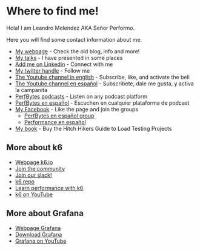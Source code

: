 # Where to find me!
Hola! I am Leandro Melendez AKA Señor Performo.

Here you will find some contact information about me.

- [My webpage](https://www.srperf.com/) - Check the old blog, info and more!
- [My talks](https://www.srperf.com/presenter/) - I have presented in some places
- [Add me on Linkedin](https://www.linkedin.com/in/leandromelendez/) - Connect with me
- [My twitter handle](https://twitter.com/SrPerf) - Follow me
- [The Youtube channel in english](https://www.youtube.com/@SrPerfEng) - Subscribe, like, and activate the bell
- [The Youtube channel en español](https://www.youtube.com/@SrPerfEsp) - Subscribete, dale me gusta, y activa la campanita
- [PerfBytes podcasts](https://www.perfbytes.com/) - Listen on any podcast platform
- [PerfBytes en español](https://www.spreaker.com/show/perfbytes-esp) - Escuchen en cualquier plataforma de podcast
- [My Facebook](https://www.facebook.com/srperformo) - Like the page and join the groups
  - [PerfBytes en español group](https://www.facebook.com/groups/PBytesEsp)
  - [Performance en español](https://www.facebook.com/groups/jmeterenespanol)
- [My book](https://amzn.to/37wqpyx) - Buy the Hitch Hikers Guide to Load Testing Projects

## More about k6
- [Webpage k6.io](https://k6.io/)
- [Join the community](https://community.k6.io/)
- [Join our slack!](https://k6.io/slack)
- [k6 repo](https://github.com/grafana/k6)
- [Learn performance with k6](https://github.com/grafana/k6-learn)
- [k6 on YouTube](https://www.youtube.com/@k6io)

## More about Grafana
- [Webpage Grafana](https://grafana.com/)
- [Download Grafana](https://grafana.com/oss/grafana/)
- [Grafana on YouTube](https://www.youtube.com/@Grafana)
